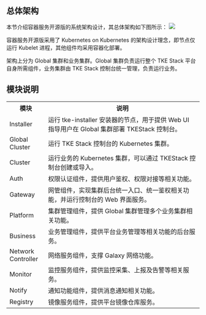 
## 总体架构

本节介绍容器服务开源版的系统架构设计，其总体架构如下图所示：
![](https://main.qcloudimg.com/raw/5617527dd632c0dd7cfcff81565e82ec.png)



容器服务开源版采用了 Kubernetes on Kubernetes 的架构设计理念，即节点仅运行 Kubelet 进程，其他组件均采用容器化部署。

架构上分为 Global 集群和业务集群。Global 集群负责运行整个 TKE Stack 平台自身所需组件，业务集群由 TKE Stack 控制台统一管理，负责运行业务。


## 模块说明

<table>
	<tr>
	<th width="20%">模块</th>
	<th width="80%">说明</th>
	</tr>
	<tr>
	<td>Installer</td>
	<td>运行 tke-installer 安装器的节点，用于提供 Web UI 指导用户在 Global 集群部署 TKEStack 控制台。</td>
	</tr>
	<tr>
	<td>Global Cluster</td>
	<td>运行 TKE Stack 控制台的 Kubernetes 集群。</td>
	</tr>
	<tr>
	<td>Cluster</td>
	<td>运行业务的 Kubernetes 集群，可以通过 TKEStack 控制台创建或导入。</td>
	</tr>
	<tr>
	<td>Auth</td>
	<td>权限认证组件，提供用户鉴权、权限对接等相关功能。</td>
	</tr>
	<tr>
	<td>Gateway</td>
	<td> 网管组件，实现集群后台统一入口、统一鉴权相关功能，并运行控制台的 Web 界面服务。</td>
	</tr>
	<tr>
	<td>Platform</td>
	<td>集群管理组件，提供 Global 集群管理多个业务集群相关功能。</td>
	</tr>
	<tr>
	<td>Business</td>
	<td>业务管理组件，提供平台业务管理等相关功能的后台服务。</td>
	</tr>
	<tr>
	<td>Network Controller</td>
	<td>网络服务组件，支撑 Galaxy 网络功能。</td>
	</tr>
	<tr>
	<td>Monitor</td>
	<td>监控服务组件，提供监控采集、上报及告警等相关服务。</td>
	</tr>
	<tr>
	<td>Notify</td>
	<td>通知功能组件，提供消息通知相关功能。</td>
	</tr>
	<tr>
	<td>Registry</td>
	<td>镜像服务组件，提供平台镜像仓库服务。</td>
	</tr>
</table>


